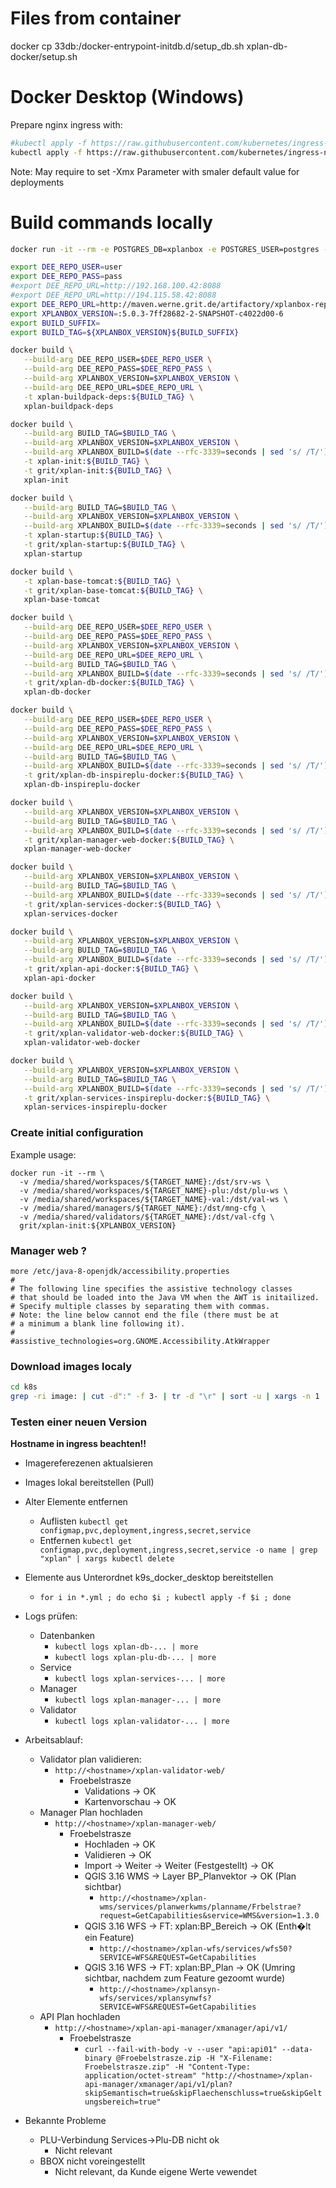 
# Files from container

docker cp 33db:/docker-entrypoint-initdb.d/setup_db.sh xplan-db-docker/setup.sh


# Docker Desktop (Windows)

Prepare nginx ingress with:

```bash
#kubectl apply -f https://raw.githubusercontent.com/kubernetes/ingress-nginx/controller-v1.0.2/deploy/static/provider/cloud/deploy.yaml
kubectl apply -f https://raw.githubusercontent.com/kubernetes/ingress-nginx/controller-v1.2.0/deploy/static/provider/cloud/deploy.yaml
```

Note: May require to set -Xmx Parameter with smaler default value for deployments

# Build commands locally

```bash
docker run -it --rm -e POSTGRES_DB=xplanbox -e POSTGRES_USER=postgres -e POSTGRES_PASSWORD=postgres01 grit/xplan-db:${XPLANBOX_VERSION}${BUILD_SUFFIX} 
```

```bash
export DEE_REPO_USER=user
export DEE_REPO_PASS=pass
#export DEE_REPO_URL=http://192.168.100.42:8088
#export DEE_REPO_URL=http://194.115.58.42:8088
export DEE_REPO_URL=http://maven.werne.grit.de/artifactory/xplanbox-repos
export XPLANBOX_VERSION=:5.0.3-7ff28682-2-SNAPSHOT-c4022d00-6
export BUILD_SUFFIX=
export BUILD_TAG=${XPLANBOX_VERSION}${BUILD_SUFFIX}

docker build \
   --build-arg DEE_REPO_USER=$DEE_REPO_USER \
   --build-arg DEE_REPO_PASS=$DEE_REPO_PASS \
   --build-arg XPLANBOX_VERSION=$XPLANBOX_VERSION \
   --build-arg DEE_REPO_URL=$DEE_REPO_URL \
   -t xplan-buildpack-deps:${BUILD_TAG} \
   xplan-buildpack-deps

docker build \
   --build-arg BUILD_TAG=$BUILD_TAG \
   --build-arg XPLANBOX_VERSION=$XPLANBOX_VERSION \
   --build-arg XPLANBOX_BUILD=$(date --rfc-3339=seconds | sed 's/ /T/') \
   -t xplan-init:${BUILD_TAG} \
   -t grit/xplan-init:${BUILD_TAG} \
   xplan-init

docker build \
   --build-arg BUILD_TAG=$BUILD_TAG \
   --build-arg XPLANBOX_VERSION=$XPLANBOX_VERSION \
   --build-arg XPLANBOX_BUILD=$(date --rfc-3339=seconds | sed 's/ /T/') \
   -t xplan-startup:${BUILD_TAG} \
   -t grit/xplan-startup:${BUILD_TAG} \
   xplan-startup

docker build \
   -t xplan-base-tomcat:${BUILD_TAG} \
   -t grit/xplan-base-tomcat:${BUILD_TAG} \
   xplan-base-tomcat

docker build \
   --build-arg DEE_REPO_USER=$DEE_REPO_USER \
   --build-arg DEE_REPO_PASS=$DEE_REPO_PASS \
   --build-arg XPLANBOX_VERSION=$XPLANBOX_VERSION \
   --build-arg DEE_REPO_URL=$DEE_REPO_URL \
   --build-arg BUILD_TAG=$BUILD_TAG \
   --build-arg XPLANBOX_BUILD=$(date --rfc-3339=seconds | sed 's/ /T/') \
   -t grit/xplan-db-docker:${BUILD_TAG} \
   xplan-db-docker

docker build \
   --build-arg DEE_REPO_USER=$DEE_REPO_USER \
   --build-arg DEE_REPO_PASS=$DEE_REPO_PASS \
   --build-arg XPLANBOX_VERSION=$XPLANBOX_VERSION \
   --build-arg DEE_REPO_URL=$DEE_REPO_URL \
   --build-arg BUILD_TAG=$BUILD_TAG \
   --build-arg XPLANBOX_BUILD=$(date --rfc-3339=seconds | sed 's/ /T/') \
   -t grit/xplan-db-inspireplu-docker:${BUILD_TAG} \
   xplan-db-inspireplu-docker

docker build \
   --build-arg XPLANBOX_VERSION=$XPLANBOX_VERSION \
   --build-arg BUILD_TAG=$BUILD_TAG \
   --build-arg XPLANBOX_BUILD=$(date --rfc-3339=seconds | sed 's/ /T/') \
   -t grit/xplan-manager-web-docker:${BUILD_TAG} \
   xplan-manager-web-docker

docker build \
   --build-arg XPLANBOX_VERSION=$XPLANBOX_VERSION \
   --build-arg BUILD_TAG=$BUILD_TAG \
   --build-arg XPLANBOX_BUILD=$(date --rfc-3339=seconds | sed 's/ /T/') \
   -t grit/xplan-services-docker:${BUILD_TAG} \
   xplan-services-docker

docker build \
   --build-arg XPLANBOX_VERSION=$XPLANBOX_VERSION \
   --build-arg BUILD_TAG=$BUILD_TAG \
   --build-arg XPLANBOX_BUILD=$(date --rfc-3339=seconds | sed 's/ /T/') \
   -t grit/xplan-api-docker:${BUILD_TAG} \
   xplan-api-docker

docker build \
   --build-arg XPLANBOX_VERSION=$XPLANBOX_VERSION \
   --build-arg BUILD_TAG=$BUILD_TAG \
   --build-arg XPLANBOX_BUILD=$(date --rfc-3339=seconds | sed 's/ /T/') \
   -t grit/xplan-validator-web-docker:${BUILD_TAG} \
   xplan-validator-web-docker

docker build \
   --build-arg XPLANBOX_VERSION=$XPLANBOX_VERSION \
   --build-arg BUILD_TAG=$BUILD_TAG \
   --build-arg XPLANBOX_BUILD=$(date --rfc-3339=seconds | sed 's/ /T/') \
   -t grit/xplan-services-inspireplu-docker:${BUILD_TAG} \
   xplan-services-inspireplu-docker


```


### Create initial configuration

Example usage:
```
docker run -it --rm \
  -v /media/shared/workspaces/${TARGET_NAME}:/dst/srv-ws \
  -v /media/shared/workspaces/${TARGET_NAME}-plu:/dst/plu-ws \
  -v /media/shared/workspaces/${TARGET_NAME}-val:/dst/val-ws \
  -v /media/shared/managers/${TARGET_NAME}:/dst/mng-cfg \
  -v /media/shared/validators/${TARGET_NAME}:/dst/val-cfg \
  grit/xplan-init:${XPLANBOX_VERSION}
```

### Manager web ?

```properties
more /etc/java-8-openjdk/accessibility.properties 
#
# The following line specifies the assistive technology classes
# that should be loaded into the Java VM when the AWT is initailized.
# Specify multiple classes by separating them with commas.
# Note: the line below cannot end the file (there must be at
# a minimum a blank line following it).
#
#assistive_technologies=org.GNOME.Accessibility.AtkWrapper
```


### Download images localy

```bash
cd k8s
grep -ri image: | cut -d":" -f 3- | tr -d "\r" | sort -u | xargs -n 1  docker pull
```

### Testen einer neuen Version

**Hostname in ingress beachten!!**

* Imagereferezenen aktualsieren
* Images lokal bereitstellen (Pull)
* Alter Elemente entfernen
  * Auflisten `kubectl get configmap,pvc,deployment,ingress,secret,service`
  * Entfernen `kubectl get configmap,pvc,deployment,ingress,secret,service -o name | grep "xplan" | xargs kubectl delete`
* Elemente aus Unterordnet k9s_docker_desktop bereitstellen
  * `for i in *.yml ; do echo $i ; kubectl apply -f $i ; done` 
* Logs prüfen:
  * Datenbanken
    * `kubectl logs xplan-db-... | more`
    * `kubectl logs xplan-plu-db-... | more`
  * Service
    * `kubectl logs xplan-services-... | more`
  * Manager
    * `kubectl logs xplan-manager-... | more`
  * Validator
    * `kubectl logs xplan-validator-... | more`
* Arbeitsablauf:
  * Validator plan validieren:
    * `http://<hostname>/xplan-validator-web/`
      * Froebelstrasze
        * Validations -> OK
        * Kartenvorschau -> OK
  * Manager Plan hochladen
    * `http://<hostname>/xplan-manager-web/`
      * Froebelstrasze
        * Hochladen -> OK
        * Validieren -> OK
        * Import -> Weiter -> Weiter (Festgestellt) -> OK
        * QGIS 3.16 WMS -> Layer BP_Planvektor -> OK (Plan sichtbar)
          * `http://<hostname>/xplan-wms/services/planwerkwms/planname/Frbelstrae?request=GetCapabilities&service=WMS&version=1.3.0`
        * QGIS 3.16 WFS -> FT: xplan:BP_Bereich -> OK (Enth�lt ein Feature)
          * `http://<hostname>/xplan-wfs/services/wfs50?SERVICE=WFS&REQUEST=GetCapabilities`
        * QGIS 3.16 WFS -> FT: xplan:BP_Plan -> OK (Umring sichtbar, nachdem zum Feature gezoomt wurde)
          * `http://<hostname>/xplansyn-wfs/services/xplansynwfs?SERVICE=WFS&REQUEST=GetCapabilities`
  * API Plan hochladen
    * `http://<hostname>/xplan-api-manager/xmanager/api/v1/`
      * Froebelstrasze
        * `curl --fail-with-body -v --user "api:api01" --data-binary @Froebelstrasze.zip -H "X-Filename: Froebelstrasze.zip" -H "Content-Type: application/octet-stream" "http://<hostname>/xplan-api-manager/xmanager/api/v1/plan?skipSemantisch=true&skipFlaechenschluss=true&skipGeltungsbereich=true"`

* Bekannte Probleme
  * PLU-Verbindung Services->Plu-DB nicht ok
    * Nicht relevant
  * BBOX nicht voreingestellt
    * Nicht relevant, da Kunde eigene Werte vewendet
